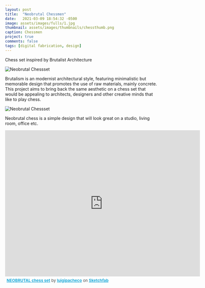 ```yaml
---
layout: post
title:  "Neobrutal Chessmen"
date:   2021-03-09 18:54:32 -0500
image: assets/images/fulls/1.jpg
thumbnail: assets/images/thumbnails/chessthumb.png
caption: Chessmen
project: true
comments: false
tags: [digital fabrication, design]
---
```

Chess set inspired by Brutalist Architecture 

![Neobrutal Chessset](/assets/img/nbc1.png)

Brutalism is an modernist architectural style,  featuring minimalistic but memorable design that promotes the use of raw materials, mainly concrete.  This project aims to bring back the same aesthetic on a chess set that  would be appealing to architects, designers and other creative minds that like to play chess.  
 
 ![Neobrutal Chessset](/assets/img/nbc2.png)

Neobrutal chess is a simple design that will  look great on a studio, living room, office etc.

<div class="sketchfab-embed-wrapper">
    <iframe title="NEOBRUTAL chess set" frameborder="0" allowfullscreen mozallowfullscreen="true" webkitallowfullscreen="true" allow="fullscreen; autoplay; vr" xr-spatial-tracking execution-while-out-of-viewport execution-while-not-rendered web-share width="640" height="480" src="https://sketchfab.com/models/133e3c749063499ba171826be308ab1f/embed">
    </iframe>
   <p style="font-size: 13px; font-weight: normal; margin: 5px; color: #4A4A4A;">
        <a href="https://sketchfab.com/3d-models/neobrutal-chess-set-133e3c749063499ba171826be308ab1f?utm_medium=embed&utm_campaign=share-popup&utm_content=133e3c749063499ba171826be308ab1f" target="_blank" style="font-weight: bold; color: #1CAAD9;">NEOBRUTAL chess set</a>
        by <a href="https://sketchfab.com/luigipacheco?utm_medium=embed&utm_campaign=share-popup&utm_content=133e3c749063499ba171826be308ab1f" target="_blank" style="font-weight: bold; color: #1CAAD9;">luigipacheco</a>
        on <a href="https://sketchfab.com?utm_medium=embed&utm_campaign=share-popup&utm_content=133e3c749063499ba171826be308ab1f" target="_blank" style="font-weight: bold; color: #1CAAD9;">Sketchfab</a>
    </p>
</div>
